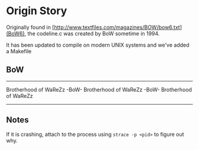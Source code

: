 # Origin Story

Originally found in [http://www.textfiles.com/magazines/BOW/bow6.txt](BoW6),
the codeline.c was created by BoW sometime in 1994.

It has been updated to compile on modern UNIX systems and we've added a Makefile

## BoW

_______________________________________________________________________________

 Brotherhood of WaReZz -BoW- Brotherhood of WaReZz -BoW- Brotherhood of WaReZz
_______________________________________________________________________________

## Notes

If it is crashing, attach to the process using `strace -p <pid>` to figure out why.
